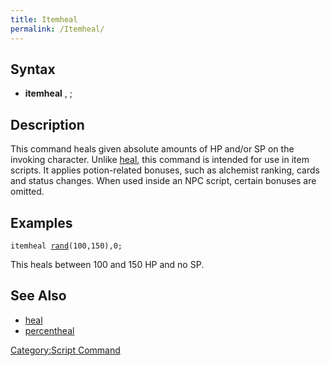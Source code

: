 ```yaml
---
title: Itemheal
permalink: /Itemheal/
---
```


Syntax
------

-   **itemheal** <hp>, <sp>;

Description
-----------

This command heals given absolute amounts of HP and/or SP on the invoking character. Unlike [heal](/heal "wikilink"), this command is intended for use in item scripts. It applies potion-related bonuses, such as alchemist ranking, cards and status changes. When used inside an NPC script, certain bonuses are omitted.

Examples
--------

`itemheal `[`rand`](/rand "wikilink")`(100,150),0;`

This heals between 100 and 150 HP and no SP.

See Also
--------

-   [heal](/heal "wikilink")
-   [percentheal](/percentheal "wikilink")

[Category:Script Command](/Category:Script_Command "wikilink")